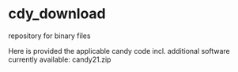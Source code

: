 # cdy_download
repository for binary files

Here is provided the applicable candy code incl. additional software
currently available: candy21.zip
